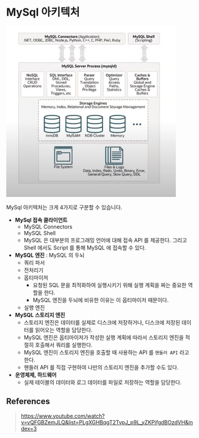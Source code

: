 # MySql 아키텍처

![IMAGES](./images/mysql.JPG)

MySql 아키텍처는 크게 4가지로 구분할 수 있습니다.

- __MySql 접속 클라이언트__
  - MySQL Connectors
  - MySQL Shell
  - MySQL 은 대부분의 프로그래밍 언어에 대해 접속 API 를 제공한다. 그리고 Shell 에서도 Script 를 통해 MySQL 에 접속할 수 있다.
- __MySQL 엔진__ : MySQL 의 두뇌
  - 쿼리 파서
  - 전처리기
  - 옵티마이저
    - 요청된 SQL 문을 최적화하여 실행시키기 위해 실행 계획을 짜는 중요한 역할을 한다.
    - MySQL 엔진을 두뇌에 비유한 이유는 이 옵티마이저 때문이다.
  - 실행 엔진
- __MySQL 스토리지 엔진__
  - 스토리지 엔진은 데이터를 실제로 디스크에 저장하거나, 디스크에 저장된 데이터를 읽어오는 역할을 담당한다.
  - MySQL 엔진은 옵티마이저가 작성한 실행 계획에 따라서 스토리지 엔진을 적절히 호출해서 쿼리를 실행한다.
  - MySQL 엔진이 스토리지 엔진을 호출할 때 사용하는 API 를 `핸들러 API` 라고 한다.
  - 핸들러 API 를 직접 구현하여 나만의 스토리지 엔진을 추가할 수도 있다.
- __운영체제, 하드웨어__
  - 실제 테이블의 데이터와 로그 데이터를 파일로 저장하는 역할을 담당한다.

## References

> https://www.youtube.com/watch?v=vQFGBZemJLQ&list=PLgXGHBqgT2TvpJ_p9L_yZKPifgdBOzdVH&index=3
